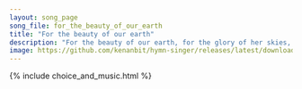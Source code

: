 ```yaml
---
layout: song_page
song_file: for_the_beauty_of_our_earth
title: "For the beauty of our earth"
description: "For the beauty of our earth, for the glory of her skies, for the love which from our birth over and around us lies:    Source of all, to thee we raise... secular 4part 5verse musicbyother textadaptedbykenan chords"
image: https://github.com/kenanbit/hymn-singer/releases/latest/download/for_the_beauty_of_our_earth-trad.png
---
```


{% include choice_and_music.html %}
